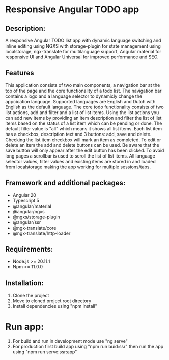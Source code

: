 # Responsive Angular TODO app

## Description:
A responsive Angular TODO list app with dynamic language switching and inline editing using NGXS with storage-plugin for state management using localstorage, ngx-translate for multilanguage support, Angular material for responsive UI and Angular Universal for improved performance and SEO.

## Features
This application consists of two main components, a navigation bar at the top of the page and the core functionality of a todo list.
The navigation bar contains a logo and a language selector to dynamicly change the appcication language. Supported languages are English and Dutch with English as the default language. The core todo functionality consists of two list actions, add and filter and a list of list items. Using the list actions you can add new items by providing an item description and filter the list of list items based on the status of a list item which can be pending or done. The default filter value is "all" which means it shows all list items. Each list item has a checkbox, description text and 3 buttons: add, save and delete. Checking the list item checkbox will mark an item as completed. To edit or delete an item the add and delete buttons can be used. Be aware that the save button will only appear after the edit button has been clicked. To avoid long pages a scrollbar is used to scroll the list of list items.
All language selector values, filter values and existing items are stored in and loaded from localstorage making the app working for multiple sessions/tabs.

## Framework and additional packages:
* Angular 20
* Typescript 5
* @angular/material
* @angular/ngxs
* @ngxs/storage-plugin
* @angular/ssr
* @ngx-translate/core
* @ngx-translate/http-loader

## Requirements:
* Node.js >= 20.11.1
* Npm >= 11.0.0

## Installation:
1. Clone the project
2. Move to cloned project root directory
3. Install dependencies using "npm install"

# Run app:
1. For build and run in development mode use "ng serve"
2. For production first build app using "npm run buid:ssr" then run the app using "npm run serve:ssr:app"
